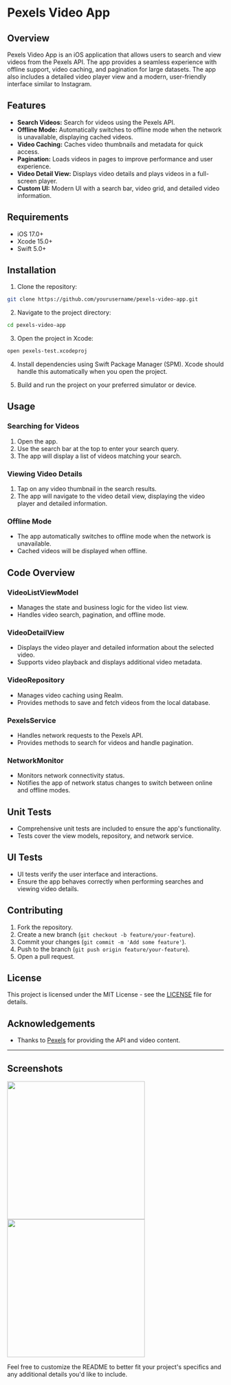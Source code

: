 
# Pexels Video App

## Overview

Pexels Video App is an iOS application that allows users to search and view videos from the Pexels API. The app provides a seamless experience with offline support, video caching, and pagination for large datasets. The app also includes a detailed video player view and a modern, user-friendly interface similar to Instagram.

## Features

- **Search Videos:** Search for videos using the Pexels API.
- **Offline Mode:** Automatically switches to offline mode when the network is unavailable, displaying cached videos.
- **Video Caching:** Caches video thumbnails and metadata for quick access.
- **Pagination:** Loads videos in pages to improve performance and user experience.
- **Video Detail View:** Displays video details and plays videos in a full-screen player.
- **Custom UI:** Modern UI with a search bar, video grid, and detailed video information.

## Requirements

- iOS 17.0+
- Xcode 15.0+
- Swift 5.0+

## Installation

1. Clone the repository:

```bash
git clone https://github.com/yourusername/pexels-video-app.git
```

2. Navigate to the project directory:

```bash
cd pexels-video-app
```

3. Open the project in Xcode:

```bash
open pexels-test.xcodeproj
```

4. Install dependencies using Swift Package Manager (SPM). Xcode should handle this automatically when you open the project.

5. Build and run the project on your preferred simulator or device.

## Usage

### Searching for Videos

1. Open the app.
2. Use the search bar at the top to enter your search query.
3. The app will display a list of videos matching your search.

### Viewing Video Details

1. Tap on any video thumbnail in the search results.
2. The app will navigate to the video detail view, displaying the video player and detailed information.

### Offline Mode

- The app automatically switches to offline mode when the network is unavailable.
- Cached videos will be displayed when offline.

## Code Overview

### VideoListViewModel

- Manages the state and business logic for the video list view.
- Handles video search, pagination, and offline mode.

### VideoDetailView

- Displays the video player and detailed information about the selected video.
- Supports video playback and displays additional video metadata.

### VideoRepository

- Manages video caching using Realm.
- Provides methods to save and fetch videos from the local database.

### PexelsService

- Handles network requests to the Pexels API.
- Provides methods to search for videos and handle pagination.

### NetworkMonitor

- Monitors network connectivity status.
- Notifies the app of network status changes to switch between online and offline modes.

## Unit Tests

- Comprehensive unit tests are included to ensure the app's functionality.
- Tests cover the view models, repository, and network service.

## UI Tests

- UI tests verify the user interface and interactions.
- Ensure the app behaves correctly when performing searches and viewing video details.

## Contributing

1. Fork the repository.
2. Create a new branch (`git checkout -b feature/your-feature`).
3. Commit your changes (`git commit -m 'Add some feature'`).
4. Push to the branch (`git push origin feature/your-feature`).
5. Open a pull request.

## License

This project is licensed under the MIT License - see the [LICENSE](LICENSE) file for details.

## Acknowledgements

- Thanks to [Pexels](https://www.pexels.com/) for providing the API and video content.

---

## Screenshots

<img src="https://github.com/cucobein/pexels-test/assets/13151201/3dd8e8c7-f5c9-4e28-959f-af74b65dc392" width="320">

<img src="https://github.com/cucobein/pexels-test/assets/13151201/7ffddf2a-cdc6-4ae2-a522-c11035d2daf2" width="320">

Feel free to customize the README to better fit your project's specifics and any additional details you'd like to include.
